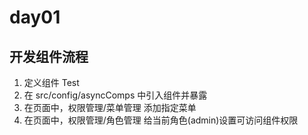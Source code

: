 # day01
## 开发组件流程
1. 定义组件 Test
2. 在 src/config/asyncComps 中引入组件并暴露
3. 在页面中，权限管理/菜单管理 添加指定菜单
4. 在页面中，权限管理/角色管理 给当前角色(admin)设置可访问组件权限